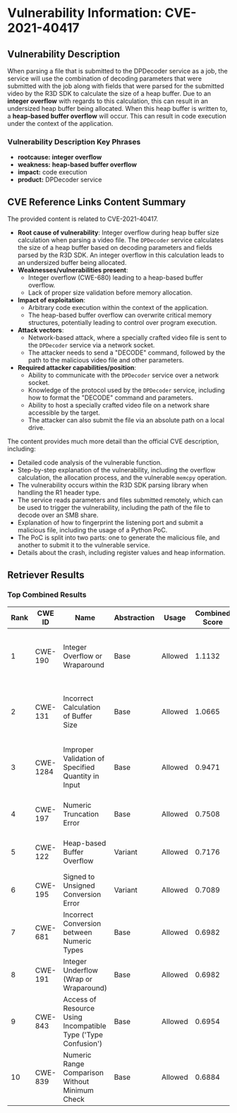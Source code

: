 # Vulnerability Information: CVE-2021-40417

## Vulnerability Description
When parsing a file that is submitted to the DPDecoder service as a job, the service will use the combination of decoding parameters that were submitted with the job along with fields that were parsed for the submitted video by the R3D SDK to calculate the size of a heap buffer. Due to an **integer overflow** with regards to this calculation, this can result in an undersized heap buffer being allocated. When this heap buffer is written to, a **heap-based buffer overflow** will occur. This can result in code execution under the context of the application.

### Vulnerability Description Key Phrases
- **rootcause:** **integer overflow**
- **weakness:** **heap-based buffer overflow**
- **impact:** code execution
- **product:** DPDecoder service

## CVE Reference Links Content Summary
The provided content is related to CVE-2021-40417.

- **Root cause of vulnerability**: Integer overflow during heap buffer size calculation when parsing a video file. The `DPDecoder` service calculates the size of a heap buffer based on decoding parameters and fields parsed by the R3D SDK. An integer overflow in this calculation leads to an undersized buffer being allocated.
- **Weaknesses/vulnerabilities present**:
    - Integer overflow (CWE-680) leading to a heap-based buffer overflow.
    - Lack of proper size validation before memory allocation.
- **Impact of exploitation**:
    - Arbitrary code execution within the context of the application.
    - The heap-based buffer overflow can overwrite critical memory structures, potentially leading to control over program execution.
- **Attack vectors**:
    - Network-based attack, where a specially crafted video file is sent to the `DPDecoder` service via a network socket.
    - The attacker needs to send a "DECODE" command, followed by the path to the malicious video file and other parameters.
- **Required attacker capabilities/position**:
    - Ability to communicate with the `DPDecoder` service over a network socket.
    - Knowledge of the protocol used by the `DPDecoder` service, including how to format the "DECODE" command and parameters.
    - Ability to host a specially crafted video file on a network share accessible by the target.
    - The attacker can also submit the file via an absolute path on a local drive.

The content provides much more detail than the official CVE description, including:

- Detailed code analysis of the vulnerable function.
- Step-by-step explanation of the vulnerability, including the overflow calculation, the allocation process, and the vulnerable `memcpy` operation.
- The vulnerability occurs within the R3D SDK parsing library when handling the R1 header type.
- The service reads parameters and files submitted remotely, which can be used to trigger the vulnerability, including the path of the file to decode over an SMB share.
- Explanation of how to fingerprint the listening port and submit a malicious file, including the usage of a Python PoC.
- The PoC is split into two parts: one to generate the malicious file, and another to submit it to the vulnerable service.
- Details about the crash, including register values and heap information.

## Retriever Results

### Top Combined Results

| Rank | CWE ID | Name | Abstraction | Usage | Combined Score | Retrievers | Individual Scores |
|------|--------|------|-------------|-------|---------------|------------|-------------------|
| 1 | CWE-190 | Integer Overflow or Wraparound | Base | Allowed | 1.1132 | dense, sparse, graph | dense: 0.449, sparse: 1.000, graph: 0.886 |
| 2 | CWE-131 | Incorrect Calculation of Buffer Size | Base | Allowed | 1.0665 | dense, sparse, graph | dense: 0.407, sparse: 0.957, graph: 0.882 |
| 3 | CWE-1284 | Improper Validation of Specified Quantity in Input | Base | Allowed | 0.9471 | dense, sparse, graph | dense: 0.393, sparse: 0.960, graph: 0.562 |
| 4 | CWE-197 | Numeric Truncation Error | Base | Allowed | 0.7508 | sparse, graph | sparse: 0.924, graph: 0.622 |
| 5 | CWE-122 | Heap-based Buffer Overflow | Variant | Allowed | 0.7176 | dense, sparse | dense: 0.446, sparse: 0.969 |
| 6 | CWE-195 | Signed to Unsigned Conversion Error | Variant | Allowed | 0.7089 | sparse, graph | sparse: 0.851, graph: 0.787 |
| 7 | CWE-681 | Incorrect Conversion between Numeric Types | Base | Allowed | 0.6982 | sparse, graph | sparse: 0.898, graph: 0.516 |
| 8 | CWE-191 | Integer Underflow (Wrap or Wraparound) | Base | Allowed | 0.6982 | dense, sparse | dense: 0.406, sparse: 0.865 |
| 9 | CWE-843 | Access of Resource Using Incompatible Type ('Type Confusion') | Base | Allowed | 0.6954 | sparse, graph | sparse: 0.840, graph: 0.602 |
| 10 | CWE-839 | Numeric Range Comparison Without Minimum Check | Base | Allowed | 0.6884 | sparse, graph | sparse: 0.827, graph: 0.602 |

